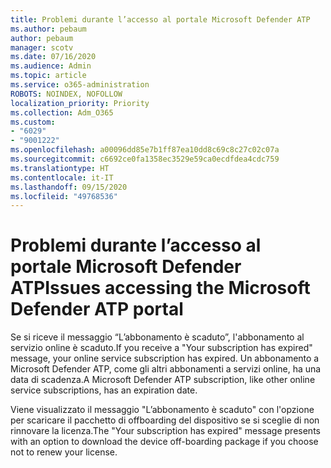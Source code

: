 ```yaml
---
title: Problemi durante l’accesso al portale Microsoft Defender ATP
ms.author: pebaum
author: pebaum
manager: scotv
ms.date: 07/16/2020
ms.audience: Admin
ms.topic: article
ms.service: o365-administration
ROBOTS: NOINDEX, NOFOLLOW
localization_priority: Priority
ms.collection: Adm_O365
ms.custom:
- "6029"
- "9001222"
ms.openlocfilehash: a00096dd85e7b1ff87ea10dd8c69c8c27c02c07a
ms.sourcegitcommit: c6692ce0fa1358ec3529e59ca0ecdfdea4cdc759
ms.translationtype: HT
ms.contentlocale: it-IT
ms.lasthandoff: 09/15/2020
ms.locfileid: "49768536"
---
```

# <a name="issues-accessing-the-microsoft-defender-atp-portal"></a><span data-ttu-id="3ad74-102">Problemi durante l’accesso al portale Microsoft Defender ATP</span><span class="sxs-lookup"><span data-stu-id="3ad74-102">Issues accessing the Microsoft Defender ATP portal</span></span>

<span data-ttu-id="3ad74-103">Se si riceve il messaggio “L’abbonamento è scaduto”, l'abbonamento al servizio online è scaduto.</span><span class="sxs-lookup"><span data-stu-id="3ad74-103">If you receive a "Your subscription has expired" message, your online service subscription has expired.</span></span> <span data-ttu-id="3ad74-104">Un abbonamento a Microsoft Defender ATP, come gli altri abbonamenti a servizi online, ha una data di scadenza.</span><span class="sxs-lookup"><span data-stu-id="3ad74-104">A Microsoft Defender ATP subscription, like other online service subscriptions, has an expiration date.</span></span>

<span data-ttu-id="3ad74-105">Viene visualizzato il messaggio "L’abbonamento è scaduto" con l'opzione per scaricare il pacchetto di offboarding del dispositivo se si sceglie di non rinnovare la licenza.</span><span class="sxs-lookup"><span data-stu-id="3ad74-105">The "Your subscription has expired" message presents with an option to download the device off-boarding package if you choose not to renew your license.</span></span>